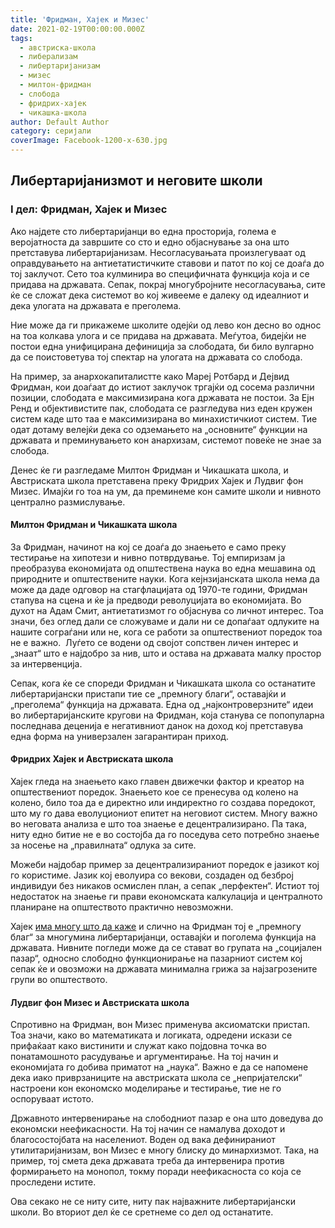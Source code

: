 ```yaml
---
title: 'Фридман, Хајек и Мизес'
date: 2021-02-19T00:00:00.000Z
tags:
  - австриска-школа
  - либерализам
  - либертаријанизам
  - мизес
  - милтон-фридман
  - слобода
  - фридрих-хајек
  - чикашка-школа
author: Default Author
category: серијали
coverImage: Facebook-1200-x-630.jpg
---
```


## **Либертаријанизмот и неговите школи**

### I дел: **Фридман, Хајек и Мизес**

Ако најдете сто либертаријанци во една просторија, големa е веројатноста да завршите со сто и едно објаснување за она што претставува либертаријанизам. Несогласувањата произлегуваат од оправдувањето на антиетатистичките ставови и патот по кој се доаѓа до тој заклучот. Сето тоа кулминира во специфичната функција која и се придава на државата. Сепак, покрај многубројните несогласувања, сите ќе се сложат дека системот во кој живееме е далеку од идеалниот и дека улогата на државата е преголема.

Ние може да ги прикажеме школите одејќи од лево кон десно во однос на тоа колкава улога и се придава на државата. Меѓутоа, бидејќи не постои една унифицирана дефиниција за слободата, би било вулгарно да се поистоветува тој спектар на улогата на државата со слобода. 

На пример, за анархокапиталистте како Мареј Ротбард и Дејвид Фридман, кои доаѓаат до истиот заклучок тргајќи од сосема различни позиции, слободата е максимизирана кога државата не постои. За Ејн Ренд и објективистите пак, слободата се разгледува низ еден кружен систем каде што таа е максимизирана во минахистичкиот систем. Тие одат дотаму велејќи дека со одземањето на „основните“ функции на државата и преминувањето кон анархизам, системот повеќе не знае за слобода.

Денес ќе ги разгледаме Милтон Фридман и Чикашката школа, и Австриската школа претставена преку Фридрих Хајек и Лудвиг фон Мизес. Имајќи го тоа на ум, да преминеме кон самите школи и нивното централно размислување.

#### **Милтон Фридман и Чикашката школа**

За Фридман, начинот на кој се доаѓа до знаењето е само преку тестирање на хипотези и нивно потврдување. Тој емпиризам ја преобразува економијата од општествена наука во една мешавина од природните и општествените науки. Кога кејнзијанската школа нема да може да даде одговор на стагфлацијата од 1970-те години, Фридман стапува на сцена и ќе ја предводи револуцијата во економијата. Во духот на Адам Смит, антиетатизмот го објаснува со личнот интерес. Тоа значи, без оглед дали се сложуваме и дали ни се допаѓаат одлуките на нашите сограѓани или не, кога се работи за општествениот поредок тоа не е важно.  Луѓето се водени од својот сопствен личен интерес и „знаат“ што е најдобро за нив, што и остава на државата малку простор за интервенција. 

Сепак, кога ќе се спореди Фридман и Чикашката школа со останатите либертаријански пристапи тие се „премногу благи“, оставајќи и „преголема“ функција на државата. Една од „најконтроверзните“ идеи во либертаријанските кругови на Фридман, која станува се попопуларна последнава деценија е негативниот данок на доход кој претставува една форма на универзален загарантиран приход.

#### **Фридрих Хајек и Австриската школа**

Хајек гледа на знаењето како главен движечки фактор и креатор на општествениот поредок. Знаењето кое се пренесува од колено на колено, било тоа да е директно или индиректно го создава поредокот, што му го дава еволуциониот епитет на неговиот систем. Многу важно во неговата анализа е што тоа знаење е децентрализирано. Па така, ниту едно битие не е во состојба да го поседува сето потребно знаење за носење на „правилната“ одлука за сите. 

Можеби најдобар пример за децентрализираниот поредок е јазикот кој го користиме. Јазик кој еволуира со векови, создаден од безброј индивидуи без никаков осмислен план, а сепак „перфектен“. Истиот тој недостаток на знаење ги прави економската калкулација и централното планиране на општеството практично невозможни. 

Хајек [има многу што да каже](https://www.youtube.com/watch?v=pxzLqGJnFIo&list=PLDmvNdYLd2eQVMppIB_tZl6ezK9a2LPsS) и слично на Фридман тој е „премногу благ“ за многумина либертаријанци, оставајќи и поголема функција на државата. Нивните погледи може да се стават во групата на „социјален пазар“, односно слободно функционирање на пазарниот систем кој сепак ќе и овозможи на државата минимална грижа за најзагрозените групи во општеството.

#### **Лудвиг фон Мизес и Австриската школа**

Спротивно на Фридман, вон Мизес применува аксиoматски пристап. Тоа значи, како во математиката и логиката, одредени искази се прифаќаат како вистинити и служат како појдовна точка во понатамошното расудување и аргументирање. На тој начин и економијата го добива приматот на „наука“. Важно е да се напомене дека иако приврзаниците на австриската школа се „непријателски“ настроени кон економско моделирање и тестирање, тие не го оспоруваат истото. 

Државното интервенирање на слободниот пазар е она што доведува до економски неефикасности. На тој начин се намалува доходот и благосостојбата на населениот. Воден од вака дефинираниот утилитаријанизам, вон Мизес е многу блиску до минархизмот. Така, на пример, тој смета дека државата треба да интервенира против формирањето на монопол, токму поради неефикасноста со која се проследени истите.

Ова секако не се ниту сите, ниту пак најважните либертаријански школи. Во вториот дел ќе се сретнеме со дел од останатите.

